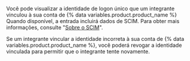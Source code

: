 Você pode visualizar a identidade de logon único que um integrante vinculou à sua conta de {% data variables.product.product_name %} Quando disponível, a entrada incluirá dados de SCIM. Para obter mais informações, consulte "[Sobre o SCIM](/organizations/managing-saml-single-sign-on-for-your-organization/about-scim)".

Se um integrante vincular a identidade incorreta à sua conta de {% data variables.product.product_name %}, você poderá revogar a identidade vinculada para permitir que o integrante tente novamente.
